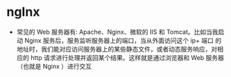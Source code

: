 # ngInx 
- 常见的 Web 服务器有: Apache、Nginx、微软的 IIS 和 Tomcat。比如当我启动 Nginx 服务后，服务监听服务器上的端口，当从外面访问这个 ip+ 端口 的地址时，我们能对应访问服务器上的某些静态文件，或者动态服务响应，对相应的 http 请求进行处理并返回某个结果。这样就是通过浏览器和 Web 服务器（也就是 Nginx ）进行交互

